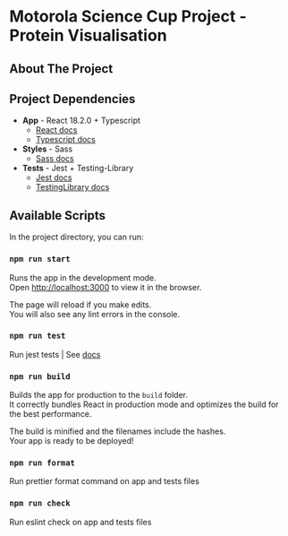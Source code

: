 # **Motorola Science Cup Project - Protein Visualisation**

## About The Project

## Project Dependencies

- **App** - React 18.2.0 + Typescript
  - [React docs](https://reactjs.org/)
  - [Typescript docs](https://www.typescriptlang.org/)
- **Styles** - Sass
  - [Sass docs](https://sass-lang.com/)
- **Tests** - Jest + Testing-Library
  - [Jest docs](https://jestjs.io/)
  - [TestingLibrary docs](https://testing-library.com/)

## Available Scripts

In the project directory, you can run:

### `npm run start`

Runs the app in the development mode.\
Open [http://localhost:3000](http://localhost:3000) to view it in the browser.

The page will reload if you make edits.\
You will also see any lint errors in the console.

### `npm run test`

Run jest tests | See [docs](https://jestjs.io/)

### `npm run build`

Builds the app for production to the `build` folder.\
It correctly bundles React in production mode and optimizes the build for the best performance.

The build is minified and the filenames include the hashes.\
Your app is ready to be deployed!

### `npm run format`

Run prettier format command on app and tests files

### `npm run check`

Run eslint check on app and tests files

